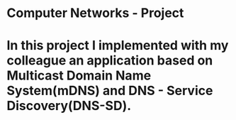 # Computer Networks - Project
# In this project I implemented with my colleague an application based on Multicast Domain Name System(mDNS) and DNS - Service Discovery(DNS-SD).
